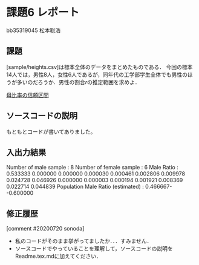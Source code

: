 # 課題6 レポート

bb35319045 松本聡浩

## 課題

[sample/heights.csv]は標本全体のデータをまとめたものである．
今回の標本14人では，男性8人，女性6人であるが，同年代の工学部学生全体でも男性のほうが多いのだろうか．男性の割合$r$の推定範囲を求めよ．

[母比率の信頼区間][1]

[1]:../Reference/PopulationRatio.md

## ソースコードの説明

もともとコードが書いてありました。

## 入出力結果

Number of male sample : 8
Number of female sample : 6
Male Ratio : 0.533333
0.000000
0.000000
0.000030
0.000461
0.002806
0.009978
0.024728
0.046926
0.000000
0.000003
0.000194
0.001921
0.008369
0.022714
0.044839
Population Male Ratio (estimated) : 0.466667--0.600000

## 修正履歴

[comment #20200720 sonoda]
- 私のコードがそのまま挙がってましたか．．．すみません．
- ソースコードでやっていることを理解して，ソースコードの説明をReadme.tex.mdに加えてください．
